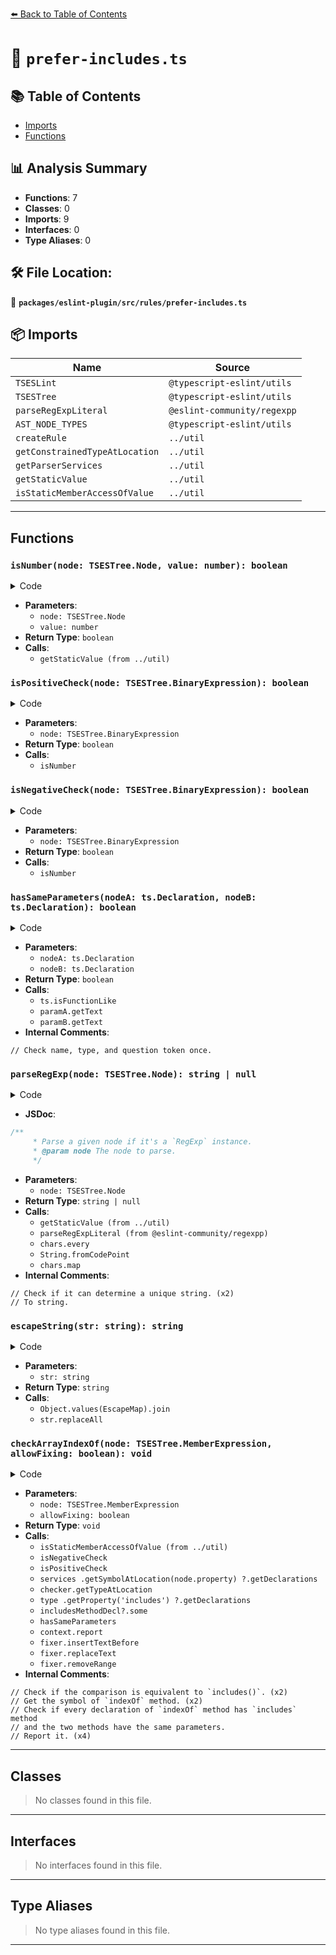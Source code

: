 [⬅️ Back to Table of Contents](../../../../index.md)

# 📄 `prefer-includes.ts`

## 📚 Table of Contents

- [Imports](#imports)
- [Functions](#functions)

## 📊 Analysis Summary

- **Functions**: 7
- **Classes**: 0
- **Imports**: 9
- **Interfaces**: 0
- **Type Aliases**: 0

## 🛠️ File Location:
📂 **`packages/eslint-plugin/src/rules/prefer-includes.ts`**

## 📦 Imports

| Name | Source |
|------|--------|
| `TSESLint` | `@typescript-eslint/utils` |
| `TSESTree` | `@typescript-eslint/utils` |
| `parseRegExpLiteral` | `@eslint-community/regexpp` |
| `AST_NODE_TYPES` | `@typescript-eslint/utils` |
| `createRule` | `../util` |
| `getConstrainedTypeAtLocation` | `../util` |
| `getParserServices` | `../util` |
| `getStaticValue` | `../util` |
| `isStaticMemberAccessOfValue` | `../util` |


---

## Functions

### `isNumber(node: TSESTree.Node, value: number): boolean`

<details><summary>Code</summary>

```ts
function isNumber(node: TSESTree.Node, value: number): boolean {
      const evaluated = getStaticValue(node, globalScope);
      return evaluated != null && evaluated.value === value;
    }
```
</details>

- **Parameters**:
  - `node: TSESTree.Node`
  - `value: number`
- **Return Type**: `boolean`
- **Calls**:
  - `getStaticValue (from ../util)`
### `isPositiveCheck(node: TSESTree.BinaryExpression): boolean`

<details><summary>Code</summary>

```ts
function isPositiveCheck(node: TSESTree.BinaryExpression): boolean {
      switch (node.operator) {
        case '!==':
        case '!=':
        case '>':
          return isNumber(node.right, -1);
        case '>=':
          return isNumber(node.right, 0);
        default:
          return false;
      }
    }
```
</details>

- **Parameters**:
  - `node: TSESTree.BinaryExpression`
- **Return Type**: `boolean`
- **Calls**:
  - `isNumber`
### `isNegativeCheck(node: TSESTree.BinaryExpression): boolean`

<details><summary>Code</summary>

```ts
function isNegativeCheck(node: TSESTree.BinaryExpression): boolean {
      switch (node.operator) {
        case '===':
        case '==':
        case '<=':
          return isNumber(node.right, -1);
        case '<':
          return isNumber(node.right, 0);
        default:
          return false;
      }
    }
```
</details>

- **Parameters**:
  - `node: TSESTree.BinaryExpression`
- **Return Type**: `boolean`
- **Calls**:
  - `isNumber`
### `hasSameParameters(nodeA: ts.Declaration, nodeB: ts.Declaration): boolean`

<details><summary>Code</summary>

```ts
function hasSameParameters(
      nodeA: ts.Declaration,
      nodeB: ts.Declaration,
    ): boolean {
      if (!ts.isFunctionLike(nodeA) || !ts.isFunctionLike(nodeB)) {
        return false;
      }

      const paramsA = nodeA.parameters;
      const paramsB = nodeB.parameters;
      if (paramsA.length !== paramsB.length) {
        return false;
      }

      for (let i = 0; i < paramsA.length; ++i) {
        const paramA = paramsA[i];
        const paramB = paramsB[i];

        // Check name, type, and question token once.
        if (paramA.getText() !== paramB.getText()) {
          return false;
        }
      }

      return true;
    }
```
</details>

- **Parameters**:
  - `nodeA: ts.Declaration`
  - `nodeB: ts.Declaration`
- **Return Type**: `boolean`
- **Calls**:
  - `ts.isFunctionLike`
  - `paramA.getText`
  - `paramB.getText`
- **Internal Comments**:
```
// Check name, type, and question token once.
```

### `parseRegExp(node: TSESTree.Node): string | null`

<details><summary>Code</summary>

```ts
function parseRegExp(node: TSESTree.Node): string | null {
      const evaluated = getStaticValue(node, globalScope);
      if (evaluated == null || !(evaluated.value instanceof RegExp)) {
        return null;
      }

      const { flags, pattern } = parseRegExpLiteral(evaluated.value);
      if (
        pattern.alternatives.length !== 1 ||
        flags.ignoreCase ||
        flags.global
      ) {
        return null;
      }

      // Check if it can determine a unique string.
      const chars = pattern.alternatives[0].elements;
      if (!chars.every(c => c.type === 'Character')) {
        return null;
      }

      // To string.
      return String.fromCodePoint(...chars.map(c => c.value));
    }
```
</details>

- **JSDoc**:
```ts
/**
     * Parse a given node if it's a `RegExp` instance.
     * @param node The node to parse.
     */
```

- **Parameters**:
  - `node: TSESTree.Node`
- **Return Type**: `string | null`
- **Calls**:
  - `getStaticValue (from ../util)`
  - `parseRegExpLiteral (from @eslint-community/regexpp)`
  - `chars.every`
  - `String.fromCodePoint`
  - `chars.map`
- **Internal Comments**:
```
// Check if it can determine a unique string. (x2)
// To string.
```

### `escapeString(str: string): string`

<details><summary>Code</summary>

```ts
function escapeString(str: string): string {
      const EscapeMap = {
        '\0': '\\0',
        '\t': '\\t',
        '\n': '\\n',
        '\v': '\\v',
        '\f': '\\f',
        '\r': '\\r',
        "'": "\\'",
        '\\': '\\\\',
        // "\b" cause unexpected replacements
        // '\b': '\\b',
      };
      const replaceRegex = new RegExp(Object.values(EscapeMap).join('|'), 'g');

      return str.replaceAll(
        replaceRegex,
        char => EscapeMap[char as keyof typeof EscapeMap],
      );
    }
```
</details>

- **Parameters**:
  - `str: string`
- **Return Type**: `string`
- **Calls**:
  - `Object.values(EscapeMap).join`
  - `str.replaceAll`
### `checkArrayIndexOf(node: TSESTree.MemberExpression, allowFixing: boolean): void`

<details><summary>Code</summary>

```ts
function checkArrayIndexOf(
      node: TSESTree.MemberExpression,
      allowFixing: boolean,
    ): void {
      if (!isStaticMemberAccessOfValue(node, context, 'indexOf')) {
        return;
      }
      // Check if the comparison is equivalent to `includes()`.
      const callNode = node.parent as TSESTree.CallExpression;
      const compareNode = (
        callNode.parent.type === AST_NODE_TYPES.ChainExpression
          ? callNode.parent.parent
          : callNode.parent
      ) as TSESTree.BinaryExpression;
      const negative = isNegativeCheck(compareNode);
      if (!negative && !isPositiveCheck(compareNode)) {
        return;
      }

      // Get the symbol of `indexOf` method.
      const indexofMethodDeclarations = services
        .getSymbolAtLocation(node.property)
        ?.getDeclarations();
      if (
        indexofMethodDeclarations == null ||
        indexofMethodDeclarations.length === 0
      ) {
        return;
      }

      // Check if every declaration of `indexOf` method has `includes` method
      // and the two methods have the same parameters.
      for (const instanceofMethodDecl of indexofMethodDeclarations) {
        const typeDecl = instanceofMethodDecl.parent;
        const type = checker.getTypeAtLocation(typeDecl);
        const includesMethodDecl = type
          .getProperty('includes')
          ?.getDeclarations();
        if (
          !includesMethodDecl?.some(includesMethodDecl =>
            hasSameParameters(includesMethodDecl, instanceofMethodDecl),
          )
        ) {
          return;
        }
      }

      // Report it.
      context.report({
        node: compareNode,
        messageId: 'preferIncludes',
        ...(allowFixing && {
          *fix(fixer): Generator<TSESLint.RuleFix> {
            if (negative) {
              yield fixer.insertTextBefore(callNode, '!');
            }
            yield fixer.replaceText(node.property, 'includes');
            yield fixer.removeRange([callNode.range[1], compareNode.range[1]]);
          },
        }),
      });
    }
```
</details>

- **Parameters**:
  - `node: TSESTree.MemberExpression`
  - `allowFixing: boolean`
- **Return Type**: `void`
- **Calls**:
  - `isStaticMemberAccessOfValue (from ../util)`
  - `isNegativeCheck`
  - `isPositiveCheck`
  - `services
        .getSymbolAtLocation(node.property)
        ?.getDeclarations`
  - `checker.getTypeAtLocation`
  - `type
          .getProperty('includes')
          ?.getDeclarations`
  - `includesMethodDecl?.some`
  - `hasSameParameters`
  - `context.report`
  - `fixer.insertTextBefore`
  - `fixer.replaceText`
  - `fixer.removeRange`
- **Internal Comments**:
```
// Check if the comparison is equivalent to `includes()`. (x2)
// Get the symbol of `indexOf` method. (x2)
// Check if every declaration of `indexOf` method has `includes` method
// and the two methods have the same parameters.
// Report it. (x4)
```


---

## Classes

> No classes found in this file.


---

## Interfaces

> No interfaces found in this file.


---

## Type Aliases

> No type aliases found in this file.


---